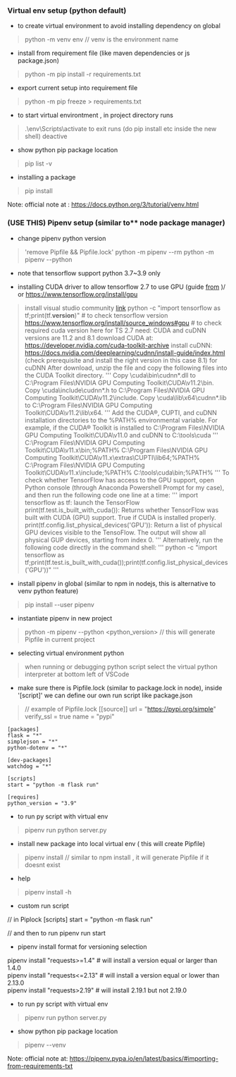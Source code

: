 ### Virtual env setup (python default)
- to create virtual environment to avoid installing dependency on global
> python -m venv env // venv is the environment name

- install from requirement file (like maven dependencies or js package.json)
> python -m pip install -r requirements.txt

- export current setup into requirement file
> python -m pip freeze > requirements.txt

- to start virtual environtment , in project directory runs
> .\env\Scripts\activate
  to exit runs (do pip install etc inside the new shell)
> deactive 

- show python pip package location
> pip list -v

- installing a package
> pip install <package>

Note: official note at : https://docs.python.org/3/tutorial/venv.html


 ### (USE THIS) Pipenv setup (similar to** node package manager)
 - change pipenv python version
 > 'remove Pipfile && Pipfile.lock'
 > python -m pipenv --rm
 > python -m pipenv --python <version>

 - note that tensorflow support python 3.7~3.9 only

- installing CUDA driver to allow tensorflow 2.7 to use GPU (guide [from](http://www.mysmu.edu/faculty/jwwang/post/install-gpu-support-to-tensoflow-on-windows/) )/ or https://www.tensorflow.org/install/gpu
> install visual studio community [link](https://visualstudio.microsoft.com/thank-you-downloading-visual-studio/?sku=community&rel=17)
> python -c "import tensorflow as tf;print(tf.__version__)" # to check tensorflow version
> https://www.tensorflow.org/install/source_windows#gpu # to check required cuda version here
> for TS 2.7 need:  CUDA and cuDNN versions are 11.2 and 8.1
> download CUDA at: https://developer.nvidia.com/cuda-toolkit-archive
> install cuDNN: https://docs.nvidia.com/deeplearning/cudnn/install-guide/index.html (check prerequisite and install the right version in this case 8.1)
> for cuDNN After download, unzip the file and copy the following files into the CUDA Toolkit directory.
'''
Copy \cuda\bin\cudnn*.dll to C:\Program Files\NVIDIA GPU Computing Toolkit\CUDA\v11.2\bin.
Copy \cuda\include\cudnn*.h to C:\Program Files\NVIDIA GPU Computing Toolkit\CUDA\v11.2\include.
Copy \cuda\lib\x64\cudnn*.lib to C:\Program Files\NVIDIA GPU Computing Toolkit\CUDA\v11.2\lib\x64.
'''
> Add the CUDA®, CUPTI, and cuDNN installation directories to the %PATH% environmental variable. For example, if the CUDA® Toolkit is installed to C:\Program Files\NVIDIA GPU Computing Toolkit\CUDA\v11.0 and cuDNN to C:\tools\cuda
'''
C:\Program Files\NVIDIA GPU Computing Toolkit\CUDA\v11.x\bin;%PATH%
C:\Program Files\NVIDIA GPU Computing Toolkit\CUDA\v11.x\extras\CUPTI\lib64;%PATH%
C:\Program Files\NVIDIA GPU Computing Toolkit\CUDA\v11.x\include;%PATH%
C:\tools\cuda\bin;%PATH%
'''
> To check whether TensorFlow has access to the GPU support, open Python console (through Anaconda Powershell Prompt for my case), and then run the following code one line at a time:
'''
import tensorflow as tf: launch the TensorFlow
print(tf.test.is_built_with_cuda()): Returns whether TensorFlow was built with CUDA (GPU) support. True if CUDA is installed properly.
print(tf.config.list_physical_devices('GPU')): Return a list of physical GPU devices visible to the TensoFlow. The output will show all physical GUP devices, starting from index 0.
'''
> Alternatively, run the following code directly in the command shell:
'''
python -c "import tensorflow as tf;print(tf.test.is_built_with_cuda());print(tf.config.list_physical_devices('GPU'))"
'''

 - install pipenv in global (similar to npm in nodejs, this is alternative to venv python feature)
> pip install --user pipenv

- instantiate pipenv in new project
> python -m pipenv --python <python_version> // this will generate Pipfile in current project
- selecting virtual environment python
> when running or debugging python script select the virtual python interpreter at bottom left of VSCode

- make sure there is Pipfile.lock (similar to package.lock in node),
  inside '[script]' we can define our own run script like package.json
> // example of Pipfile.lock
    [[source]]
    url = "https://pypi.org/simple"
    verify_ssl = true
    name = "pypi"
    
    [packages]
    flask = "*"
    simplejson = "*"
    python-dotenv = "*"
    
    [dev-packages]
    watchdog = "*"
    
    [scripts]
    start = "python -m flask run"
    
    [requires]
    python_version = "3.9"

- to run py script with virtual env
> pipenv run python server.py

- install new package into local virtual env ( this will create Pipfile)
> pipenv install <package> // similar to npm install , it will generate Pipfile if it doesnt exist

- help
> pipenv install -h

- custom run script
> 
 // in Piplock
[scripts]
start = "python -m flask run"

// and then to run
pipenv run start

- pipenv install format for versioning selection
>
 pipenv install "requests>=1.4"   # will install a version equal or larger than 1.4.0 <br/>
 pipenv install "requests<=2.13"  # will install a version equal or lower than 2.13.0 <br/>
 pipenv install "requests>2.19"   # will install 2.19.1 but not 2.19.0 <br/>

- to run py script with virtual env
> pipenv run python server.py

- show python pip package location
 > pipenv --venv

 Note: official note at: https://pipenv.pypa.io/en/latest/basics/#importing-from-requirements-txt
